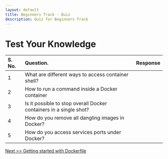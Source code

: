 ```yaml
---
layout: default
title: Beginners Track - Quiz
description: Quiz for Beginners Track
---
```



# Test Your Knowledge


| S. No.   |    Question. |      Response
:--------| :--------------|:---------------|
| 1   | What are different ways to access container shell? | |
| 2   | How to run a command inside a Docker container | |
| 3   | Is it possible to stop overall Docker containers in a single shot? | |
| 4   | How do you remove all dangling images in Docker?| |
| 5   | How do you access services ports under Docker? | |



[Next >> Getting started with Dockerfile](../dockerfile/what-is-dockerfile/README.md)
